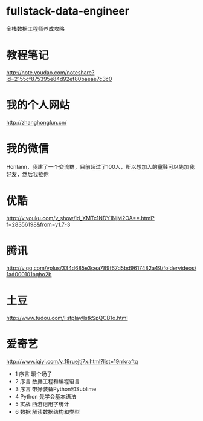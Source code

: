 # fullstack-data-engineer
全栈数据工程师养成攻略

# 教程笔记
http://note.youdao.com/noteshare?id=2155cf875395e84d92ef80baeae7c3c0

# 我的个人网站
http://zhanghonglun.cn/

# 我的微信
Honlann，我建了一个交流群，目前超过了100人，所以想加入的童鞋可以先加我好友，然后我拉你

# 优酷
http://v.youku.com/v_show/id_XMTc1NDY1NjM2OA==.html?f=28356198&from=y1.7-3

# 腾讯
http://v.qq.com/vplus/334d685e3cea789f67d5bd9617482a49/foldervideos/1ad000101bqho2b

# 土豆
http://www.tudou.com/listplay/IstkSpQCB1o.html

# 爱奇艺
http://www.iqiyi.com/v_19ruejtj7x.html?list=19rrkraftq

- 1 序言 暖个场子
- 2 序言 数据工程和编程语言
- 3 序言 带好装备Python和Sublime
- 4 Python 先学会基本语法
- 5 实战 西游记用字统计
- 6 数据 解读数据结构和类型